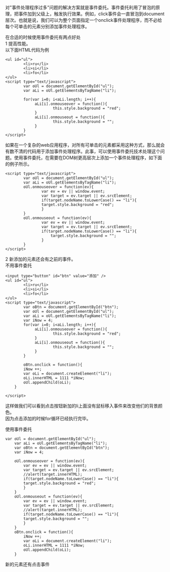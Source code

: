 对"事件处理程序过多"问题的解决方案就是事件委托。事件委托利用了冒泡的原理，把事件加到父级上，触发执行效果。例如，click事件会一直冒泡到document层次。也就是说，我们可以为整个页面指定一个onclick事件处理程序，而不必给每个可单击的元素分别添加事件处理程序。

在合适的时候使用事件委托有两点好处<br>
1 提高性能。<br>
以下面HTML代码为例
```
<ul id="ul">
		<li>ru</li>
		<li>si</li>
		<li>fo</li>
</ul>
<script type="text/javascript">
		var oUl = document.getElementById("ul");
		var aLi = oUl.getElementsByTagName("li");

		for(var i=0; i<aLi.length; i++){
			 aLi[i].onmouseover = function(){
					 this.style.background = "red";
			 }
			 aLi[i].onmouseout = function(){
					 this.style.background = "";
			 }
		}
</script>
```
如果在一个复杂的web应用程序，对所有可单击的元素都采用这种方式，那么就会有数不清的代码用于添加事件处理程序。此事，可以使用事件委托技术处理这个问题。使用事件委托，在需要在DOM树更高层次上添加一个事件处理程序，如下面的例子所示。
```
<script type="text/javascript">
		var oUl = document.getElementById("ul");
		var aLi = oUl.getElementsByTagName("li");
		oUl.onmouseover = function(ev){
				var ev = ev || window.event;
				var target = ev.target || ev.srcElement;
				if(target.nodeName.toLowerCase() == "li"){
				target.style.background = "red";
				}
		}
		oUl.onmouseout = function(ev){
				var ev = ev || window.event;
				var target = ev.target || ev.srcElement;
				if(target.nodeName.toLowerCase() == "li"){
					target.style.background = "";
				}
		}
</script>
```
2 新添加的元素还会有之前的事件。<br>
不用事件委托
```
<input type="button" id="btn" value="添加" />
<ul id="ul">
		<li>ru</li>
		<li>si</li>
		<li>fo</li>
</ul>
<script type="text/javascript">
		var oBtn = document.getElementById("btn");
		var oUl = document.getElementById("ul");
		var aLi = oUl.getElementsByTagName("li");
		var iNow = 4;
		for(var i=0; i<aLi.length; i++){
			 aLi[i].onmouseover = function(){
					 this.style.background = "red";
			 }
			 aLi[i].onmouseout = function(){
					 this.style.background = "";
			 }
		}

		oBtn.onclick = function(){
        iNow ++;
        var oLi = document.createElement("li");
        oLi.innerHTML = 1111 *iNow;
        oUl.appendChild(oLi);
    }

</script>
```
这样做我们可以看到点击按钮新加的li上面没有鼠标移入事件来改变他们的背景颜色。<br>
因为点击添加的时候for循环已经执行完毕。<br>

使用事件委托
```
var oUl = document.getElementById("ul");
    var aLi = oUl.getElementsByTagName("li");
    var oBtn = document.getElementById("btn");
    var iNow = 4;

    oUl.onmouseover = function(ev){
        var ev = ev || window.event;
        var target = ev.target || ev.srcElement;
        //alert(target.innerHTML);
        if(target.nodeName.toLowerCase() == "li"){
        target.style.background = "red";
        }
    }
    oUl.onmouseout = function(ev){
        var ev = ev || window.event;
        var target = ev.target || ev.srcElement;
        //alert(target.innerHTML);
        if(target.nodeName.toLowerCase() == "li"){
        target.style.background = "";
        }
    }
    oBtn.onclick = function(){
        iNow ++;
        var oLi = document.createElement("li");
        oLi.innerHTML = 1111 *iNow;
        oUl.appendChild(oLi);
    }
```
新的元素还有点击事件
